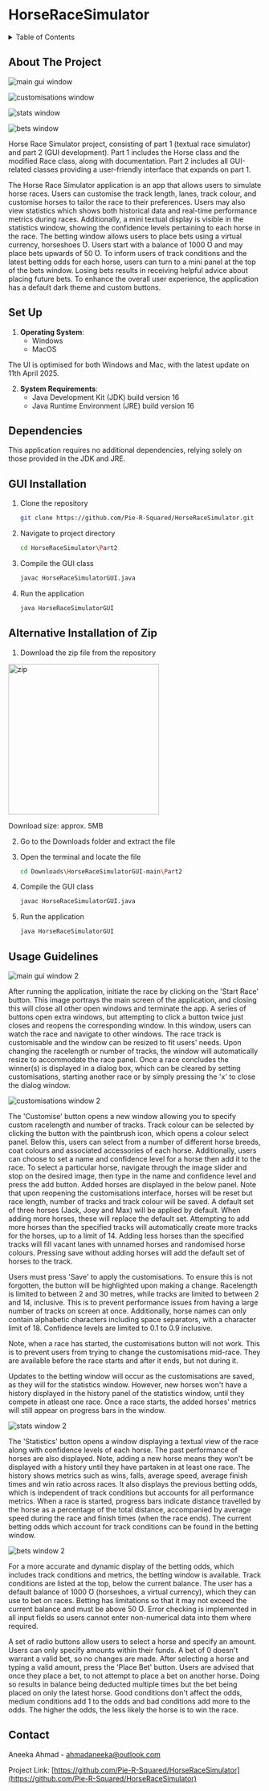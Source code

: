 # HorseRaceSimulator

<!-- TABLE OF CONTENTS -->
<details>
  <summary>Table of Contents</summary>
  <ol>
    <li><a href="#about-the-project">About The Project</a></li>
    <li><a href="#set-up">Set Up</a>
      <ul>
        <li><a href="#dependencies">Dependencies</a></li>
        <li><a href="#gui-installation">GUI Installation</a></li>
        <li><a href="#alternative-installation-of-zip">Zip Alternative Installation</a></li>
      </ul>
    </li>
    <li><a href="#usage-guidelines">Usage Guidelines</a></li>
    <li><a href="#contact">Contact</a></li>
  </ol>
</details>



<!-- ABOUT THE PROJECT -->
## About The Project

![main gui window](assets/mainGuiWindow.png)

![customisations window](assets/customisationsWindow.png)

![stats window](assets/statisticsWindow.png)

![bets window](assets/bettingWindow.png)


Horse Race Simulator project, consisting of part 1 (textual race simulator) and part 2 (GUI development). Part 1 includes the Horse class and the modified Race class, along with documentation. Part 2 includes all GUI-related classes providing a user-friendly interface that expands on part 1.

The Horse Race Simulator application is an app that allows users to simulate horse races. Users can customise the track length, lanes, track colour, and customise horses to tailor the race to their preferences. Users may also view statistics which shows both historical data and real-time performance metrics during races. Additionally, a mini textual display is visible in the statistics window, showing the confidence levels pertaining to each horse in the race. The betting window allows users to place bets using a virtual currency, horseshoes Ʊ. Users start with a balance of 1000 Ʊ and may place bets upwards of 50 Ʊ. To inform users of track conditions and the latest betting odds for each horse, users can turn to a mini panel at the top of the bets window. Losing bets results in receiving helpful advice about placing future bets. To enhance the overall user experience, the application has a default dark theme and custom buttons.

<!-- SETTING UP -->
## Set Up

1. **Operating System**:
   - Windows
   - MacOS

The UI is optimised for both Windows and Mac, with the latest update on 11th April 2025.

2. **System Requirements**:
   - Java Development Kit (JDK) build version 16
   - Java Runtime Environment (JRE) build version 16
  
## Dependencies
This application requires no additional dependencies, relying solely on those provided in the JDK and JRE.

## GUI Installation

1. Clone the repository
   ```sh
   git clone https://github.com/Pie-R-Squared/HorseRaceSimulator.git
   ```
2. Navigate to project directory
   ```sh
   cd HorseRaceSimulator\Part2
   ```
3. Compile the GUI class
   ```sh
   javac HorseRaceSimulatorGUI.java
   ```
4. Run the application
   ```sh
   java HorseRaceSimulatorGUI
   ```

## Alternative Installation of Zip

1. Download the zip file from the repository

<image src="assets/projectZipDownload.png" alt="zip" width="300"/>

Download size: approx. 5MB

2. Go to the Downloads folder and extract the file

3. Open the terminal and locate the file
   ```sh
   cd Downloads\HorseRaceSimulatorGUI-main\Part2
   ```
4. Compile the GUI class
   ```sh
   javac HorseRaceSimulatorGUI.java
   ```
5. Run the application
   ```sh
   java HorseRaceSimulatorGUI
   ```


<!-- USAGE EXAMPLES -->
## Usage Guidelines
![main gui window 2](assets/mainGuiWindow2.png)

After running the application, initiate the race by clicking on the 'Start Race' button. This image portrays the main screen of the application, and closing this will close all other open windows and terminate the app. A series of buttons open extra windows, but attempting to click a button twice just closes and reopens the corresponding window. In this window, users can watch the race and navigate to other windows. The race track is customisable and the window can be resized to fit users' needs. Upon changing the racelength or number of tracks, the window will automatically resize to accommodate the race panel. Once a race concludes the winner(s) is displayed in a dialog box, which can be cleared by setting customisations, starting another race or by simply pressing the 'x' to close the dialog window.

![customisations window 2](assets/customisationsWindow2.png)

The 'Customise' button opens a new window allowing you to specify custom racelength and number of tracks. Track colour can be selected by clicking the button with the paintbrush icon, which opens a colour select panel. Below this, users can select from a number of different horse breeds, coat colours and associated accessories of each horse. Additionally, users can choose to set a name and confidence level for a horse then add it to the race. To select a particular horse, navigate through the image slider and stop on the desired image, then type in the name and confidence level and press the add button. Added horses are displayed in the below panel. Note that upon reopening the customisations interface, horses will be reset but race length, number of tracks and track colour will be saved. A default set of three horses (Jack, Joey and Max) will be applied by default. When adding more horses, these will replace the default set. Attempting to add more horses than the specified tracks will automatically create more tracks for the horses, up to a limit of 14. Adding less horses than the specified tracks will fill vacant lanes with unnamed horses and randomised horse colours. Pressing save without adding horses will add the default set of horses to the track.

Users must press 'Save' to apply the customisations. To ensure this is not forgotten, the button will be highlighted upon making a change. Racelength is limited to between 2 and 30 metres, while tracks are limited to between 2 and 14, inclusive. This is to prevent performance issues from having a large number of tracks on screen at once. Additionally, horse names can only contain alphabetic characters including space separators, with a character limit of 18. Confidence levels are limited to 0.1 to 0.9 inclusive.

Note, when a race has started, the customisations button will not work. This is to prevent users from trying to change the customisations mid-race. They are available before the race starts and after it ends, but not during it.

Updates to the betting window will occur as the customisations are saved, as they will for the statistics window. However, new horses won't have a history displayed in the history panel of the statistics window, until they compete in atleast one race. Once a race starts, the added horses' metrics will still appear on progress bars in the window.

![stats window 2](assets/statisticsWindow2.png)

The 'Statistics' button opens a window displaying a textual view of the race along with confidence levels of each horse. The past performance of horses are also displayed. Note, adding a new horse means they won't be displayed with a history until they have partaken in at least one race. The history shows metrics such as wins, falls, average speed, average finish times and win ratio across races. It also displays the previous betting odds, which is independent of track conditions but accounts for all performance metrics. When a race is started, progress bars indicate distance travelled by the horse as a percentage of the total distance, accompanied by average speed during the race and finish times (when the race ends). The current betting odds which account for track conditions can be found in the betting window.

![bets window 2](assets/bettingWindow2.png)

For a more accurate and dynamic display of the betting odds, which includes track conditions and metrics, the betting window is available. Track conditions are listed at the top, below the current balance. The user has a default balance of 1000 Ʊ (horseshoes, a virtual currency), which they can use to bet on races. Betting has limitations so that it may not exceed the current balance and must be above 50 Ʊ. Error checking is implemented in all input fields so users cannot enter non-numerical data into them where required.

A set of radio buttons allow users to select a horse and specify an amount. Users can only specify amounts within their funds. A bet of 0 doesn't warrant a valid bet, so no changes are made. After selecting a horse and typing a valid amount, press the 'Place Bet' button. Users are advised that once they place a bet, to not attempt to place a bet on another horse. Doing so results in balance being deducted multiple times but the bet being placed on only the latest horse. Good conditions don't affect the odds, medium conditions add 1 to the odds and bad conditions add more to the odds. The higher the odds, the less likely the horse is to win the race.


<!-- CONTACT -->
## Contact

Aneeka Ahmad - ahmadaneeka@outlook.com

Project Link: [https://github.com/Pie-R-Squared/HorseRaceSimulator](https://github.com/Pie-R-Squared/HorseRaceSimulator)

